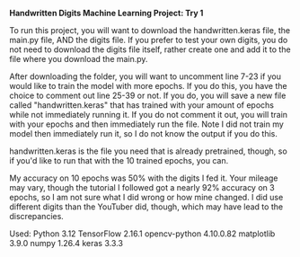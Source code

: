 <b>Handwritten Digits Machine Learning Project: Try 1</b>

To run this project, you will want to download the handwritten.keras file, the main.py file, AND the digits file.
If you prefer to test your own digits, you do not need to download the digits file itself, rather create one and
add it to the file where you download the main.py.

After downloading the folder, you will want to uncomment line 7-23 if you would like to train the model with more
epochs. If you do this, you have the choice to comment out line 25-39 or not. If you do, you will save a new file
called "handwritten.keras" that has trained with your amount of epochs while not immediately running it. If you
do not comment it out, you will train with your epochs and then immediately run the file. Note I did not train
my model then immediately run it, so I do not know the output if you do this.

handwritten.keras is the file you need that is already pretrained, though, so if you'd like to run that with the
10 trained epochs, you can.

My accuracy on 10 epochs was 50% with the digits I fed it. Your mileage may vary, though the tutorial I followed
got a nearly 92% accuracy on 3 epochs, so I am not sure what I did wrong or how mine changed. I did use different
digits than the YouTuber did, though, which may have lead to the discrepancies.

Used:
Python 3.12
TensorFlow 2.16.1
opencv-python 4.10.0.82
matplotlib 3.9.0
numpy 1.26.4
keras 3.3.3

